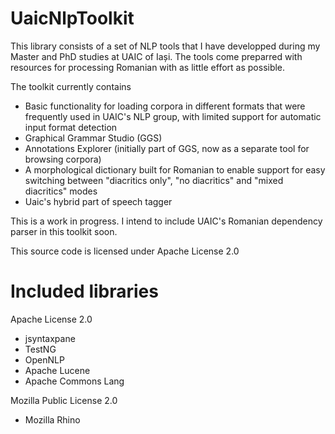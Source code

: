 ﻿# UaicNlpToolkit

This library consists of a set of NLP tools that I have developped during my Master and PhD studies at UAIC of Iași. The tools come preparred with resources for processing Romanian with as little effort as possible.

The toolkit currently contains
- Basic functionality for loading corpora in different formats that were frequently used in UAIC's NLP group, with limited support for automatic input format detection
- Graphical Grammar Studio (GGS)
- Annotations Explorer (initially part of GGS, now as a separate tool for browsing corpora)
- A morphological dictionary built for Romanian to enable support for easy switching between "diacritics only", "no diacritics" and "mixed diacritics" modes
- Uaic's hybrid part of speech tagger

This is a work in progress. I intend to include UAIC's Romanian dependency parser in this toolkit soon.

This source code is licensed under Apache License 2.0

# Included libraries
Apache License 2.0
- jsyntaxpane
- TestNG
- OpenNLP
- Apache Lucene
- Apache Commons Lang

Mozilla Public License 2.0
- Mozilla Rhino